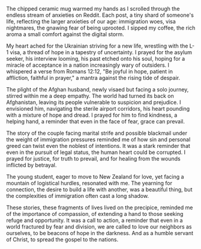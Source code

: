 The chipped ceramic mug warmed my hands as I scrolled through the endless stream of anxieties on Reddit. Each post, a tiny shard of someone's life, reflecting the larger anxieties of our age: immigration woes, visa nightmares, the gnawing fear of being uprooted. I sipped my coffee, the rich aroma a small comfort against the digital storm.

My heart ached for the Ukrainian striving for a new life, wrestling with the L-1 visa, a thread of hope in a tapestry of uncertainty. I prayed for the asylum seeker, his interview looming, his past etched onto his soul, hoping for a miracle of acceptance in a nation increasingly wary of outsiders. I whispered a verse from Romans 12:12, "Be joyful in hope, patient in affliction, faithful in prayer," a mantra against the rising tide of despair.

The plight of the Afghan husband, newly visaed but facing a solo journey, stirred within me a deep empathy. The world had turned its back on Afghanistan, leaving its people vulnerable to suspicion and prejudice. I envisioned him, navigating the sterile airport corridors, his heart pounding with a mixture of hope and dread. I prayed for him to find kindness, a helping hand, a reminder that even in the face of fear, grace can prevail.

The story of the couple facing marital strife and possible blackmail under the weight of immigration pressures reminded me of how sin and personal greed can twist even the noblest of intentions. It was a stark reminder that even in the pursuit of legal status, the human heart could be corrupted. I prayed for justice, for truth to prevail, and for healing from the wounds inflicted by betrayal.

The young student, eager to move to New Zealand for love, yet facing a mountain of logistical hurdles, resonated with me. The yearning for connection, the desire to build a life with another, was a beautiful thing, but the complexities of immigration often cast a long shadow.

These stories, these fragments of lives lived on the precipice, reminded me of the importance of compassion, of extending a hand to those seeking refuge and opportunity. It was a call to action, a reminder that even in a world fractured by fear and division, we are called to love our neighbors as ourselves, to be beacons of hope in the darkness. And as a humble servant of Christ, to spread the gospel to the nations.